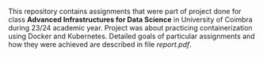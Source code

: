 This repository contains assignments that were part of project done for class **Advanced Infrastructures for Data Science** in University of Coimbra during 23/24 academic year. Project was about practicing containerization using Docker and Kubernetes. Detailed goals of particular assignments and how they were achieved are described in file *report.pdf*. 